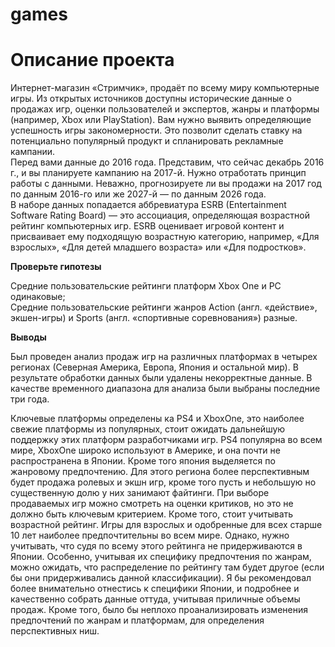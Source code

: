 # games

# Описание проекта

Интернет-магазин «Стримчик», продаёт по всему миру компьютерные игры. Из открытых источников доступны исторические данные о продажах игр, оценки пользователей и экспертов, жанры и платформы (например, Xbox или PlayStation). Вам нужно выявить определяющие успешность игры закономерности. Это позволит сделать ставку на потенциально популярный продукт и спланировать рекламные кампании.\
Перед вами данные до 2016 года. Представим, что сейчас декабрь 2016 г., и вы планируете кампанию на 2017-й. Нужно отработать принцип работы с данными. Неважно, прогнозируете ли вы продажи на 2017 год по данным 2016-го или же 2027-й — по данным 2026 года.\
В наборе данных попадается аббревиатура ESRB (Entertainment Software Rating Board) — это ассоциация, определяющая возрастной рейтинг компьютерных игр. ESRB оценивает игровой контент и присваивает ему подходящую возрастную категорию, например, «Для взрослых», «Для детей младшего возраста» или «Для подростков».

**Проверьте гипотезы**

Средние пользовательские рейтинги платформ Xbox One и PC одинаковые;\
Средние пользовательские рейтинги жанров Action (англ. «действие», экшен-игры) и Sports (англ. «спортивные соревнования») разные.

**Выводы**

Был проведен анализ продаж игр на различных платформах в четырех регионах (Северная Америка, Европа, Япония и остальной мир). В результате обработки данных были удалены некорректные данные. В качестве временного диапазона для анализа были выбраны последние три года.

Ключевые платформы определены ка PS4 и XboxOne, это наиболее свежие платформы из популярных, стоит ожидать дальнейшую поддержку этих платформ разработчиками игр. PS4 популярна во всем мире, XboxOne широко используют в Америке, и она почти не распространена в Японии. Кроме того япония выделяется по жанровому предпочтению. Для этого региона более перспективным будет продажа ролевых и экшн игр, кроме того пусть и небольшую но существенную долю у них занимают файтинги. При выборе продаваемых игр можно смотреть на оценки критиков, но это не должно быть ключевым критерием. Кроме того, стоит учитывать возрастной рейтинг. Игры для взрослых и одобренные для всех старше 10 лет наиболее предпочтительны во всем мире. Однако, нужно учитывать, что судя по всему этого рейтинга не придерживаются в Японии. Особенно, учитывая их специфику предпочтения по жанрам, можно ожидать, что распределение по рейтингу там будет другое (если бы они придерживались данной классификации). Я бы рекомендовал более внимательно отнестись к специфики Японии, и подробнее и качественно собрать данные оттуда, учитывая приличные объемы продаж. Кроме того, было бы неплохо проанализировать изменения предпочтений по жанрам и платформам, для определения перспективных ниш.
